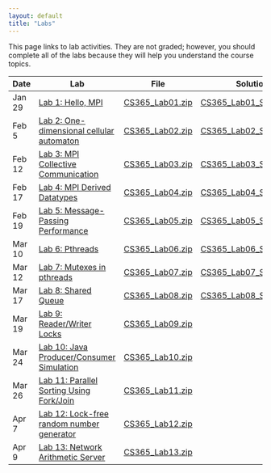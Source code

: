 ```yaml
---
layout: default
title: "Labs"
---
```


This page links to lab activities.  They are not graded; however, you should complete all of the labs because they will help you understand the course topics.

Date | Lab | File | Solution
---- | --- | ---- | --------
Jan 29 | [Lab 1: Hello, MPI](lab01.html) | [CS365\_Lab01.zip](CS365_Lab01.zip) | [CS365\_Lab01\_Solution.zip](CS365_Lab01_Solution.zip)
Feb 5 | [Lab 2: One-dimensional cellular automaton](lab02.html) | [CS365\_Lab02.zip](CS365_Lab02.zip) | [CS365\_Lab02\_Solution.zip](CS365_Lab02_Solution.zip)
Feb 12 | [Lab 3: MPI Collective Communication](lab03.html) | [CS365\_Lab03.zip](CS365_Lab03.zip) | [CS365\_Lab03\_Solution.zip](CS365_Lab03_Solution.zip)
Feb 17 | [Lab 4: MPI Derived Datatypes](lab04.html) | [CS365\_Lab04.zip](CS365_Lab04.zip) | [CS365\_Lab04\_Solution.zip](CS365_Lab04_Solution.zip)
Feb 19 | [Lab 5: Message-Passing Performance](lab05.html) | [CS365\_Lab05.zip](CS365_Lab05.zip) | [CS365\_Lab05\_Solution.zip](CS365_Lab05_Solution.zip)
Mar 10 | [Lab 6: Pthreads](lab06.html) | [CS365\_Lab06.zip](CS365_Lab06.zip) | [CS365\_Lab06\_Solution.zip](CS365_Lab06_Solution.zip)
Mar 12 | [Lab 7: Mutexes in pthreads](lab07.html) | [CS365\_Lab07.zip](CS365_Lab07.zip) | [CS365\_Lab07\_Solution.zip](CS365_Lab07_Solution.zip)
Mar 17 | [Lab 8: Shared Queue](lab08.html) | [CS365\_Lab08.zip](CS365_Lab08.zip) | [CS365\_Lab08\_Solution.zip](CS365_Lab08_Solution.zip)
Mar 19 | [Lab 9: Reader/Writer Locks](lab09.html) | [CS365\_Lab09.zip](CS365_Lab09.zip) | 
Mar 24 | [Lab 10: Java Producer/Consumer Simulation](lab10.html) | [CS365\_Lab10.zip](CS365_Lab10.zip) |
Mar 26 | [Lab 11: Parallel Sorting Using Fork/Join](lab11.html) | [CS365\_Lab11.zip](CS365_Lab11.zip) | 
Apr 7 | [Lab 12: Lock-free random number generator](lab12.html) | [CS365\_Lab12.zip](CS365_Lab12.zip) | 
Apr 9 | [Lab 13: Network Arithmetic Server](lab13.html) | [CS365\_Lab13.zip](CS365_Lab13.zip) | 
